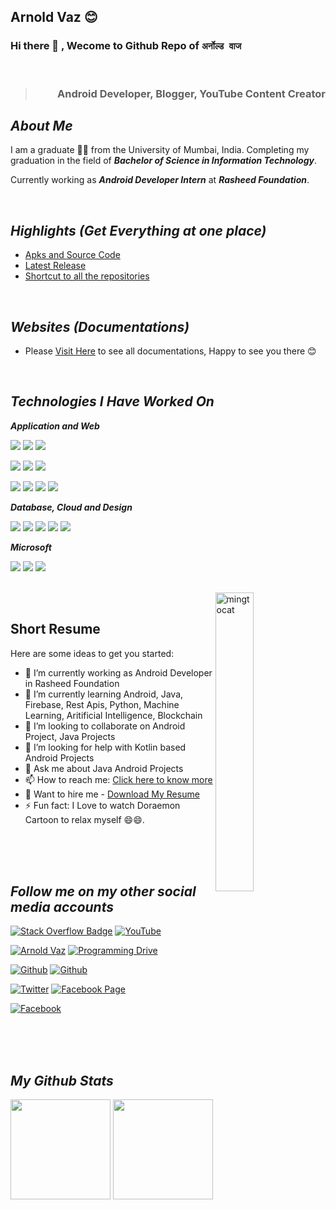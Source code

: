 ## Arnold Vaz 😊

### Hi there 👋 , Wecome to Github Repo of  `अर्नोल्ड वाज`
<br/>
<blockquote align="right"><h3>Android Developer, Blogger, YouTube Content Creator </h3></blockquote>


## *About Me*
I am a graduate 👨‍🎓 from the University of Mumbai, India. Completing my graduation in the field of ***Bachelor of Science in Information Technology***. 

Currently working as ***Android Developer Intern*** at ***Rasheed Foundation***.

<br/>

## *Highlights (Get Everything at one place)*
- [Apks and Source Code](https://github.com/arnoldvaz19/Application-Apk-Files)
- [Latest Release](https://github.com/arnoldvaz19/Source-Code-Releases)
- [Shortcut to all the repositories](https://github.com/arnoldvaz19/Group-Repository)

<br/>

## *Websites (Documentations)*
-  Please [Visit Here](https://arnoldvaz27.github.io/Home) to see all documentations, Happy to see you there 😊


<br/>

## *Technologies I Have Worked On*

***Application and Web***

![](https://arnoldvaz27.github.io/webbadges/codespaces/android_studio.svg)
![](https://arnoldvaz27.github.io/webbadges/programming/java.svg)
![](https://arnoldvaz27.github.io/webbadges/programming/python.svg)

![](https://img.shields.io/badge/HTML-239120?style=for-the-badge&logo=html5&logoColor=white)
![](https://img.shields.io/badge/HTML5-E34F26?style=for-the-badge&logo=html5&logoColor=white)
![](https://arnoldvaz27.github.io/webbadges/programming/javascript.svg)

![](https://img.shields.io/badge/CSS-239120?&style=for-the-badge&logo=css3&logoColor=white)
![](https://img.shields.io/badge/CSS3-1572B6?style=for-the-badge&logo=css3&logoColor=white)
![](https://img.shields.io/badge/C-00599C?style=for-the-badge&logo=c&logoColor=white)
![](https://img.shields.io/badge/C%2B%2B-00599C?style=for-the-badge&logo=c%2B%2B&logoColor=white)

***Database, Cloud and Design***

![](https://img.shields.io/badge/Material--UI-0081CB?style=for-the-badge&logo=material-ui&logoColor=white)
![](https://img.shields.io/badge/MySQL-00000F?style=for-the-badge&logo=mysql&logoColor=white)
![](https://img.shields.io/badge/MongoDB-4EA94B?style=for-the-badge&logo=mongodb&logoColor=white)
![](https://img.shields.io/badge/SQLite-07405E?style=for-the-badge&logo=sqlite&logoColor=white)
![](https://img.shields.io/badge/Google_Cloud-4285F4?style=for-the-badge&logo=google-cloud&logoColor=white)

***Microsoft***

![](https://arnoldvaz27.github.io/webbadges/microsoft/excel.svg)
![](https://arnoldvaz27.github.io/webbadges/microsoft/powerpoint.svg)
![](https://arnoldvaz27.github.io/webbadges/microsoft/word.svg)

<br>

<img align="right" alt="mingtocat" title="mingtocat" src="https://user-images.githubusercontent.com/70201026/131208556-76df0385-ae62-4202-b950-090365cca74c.png" width="35%" height="35%" />

<br>

## Short Resume 

Here are some ideas to get you started:

- 🔭 I’m currently working as Android Developer in Rasheed Foundation
- 🌱 I’m currently learning Android, Java, Firebase, Rest Apis, Python, Machine Learning, Aritificial Intelligence, Blockchain
- 👯 I’m looking to collaborate on Android Project, Java Projects
- 🤔 I’m looking for help with Kotlin based Android Projects
- 💬 Ask me about Java Android Projects
- 📫 How to reach me: [Click here to know more](https://linktr.ee/arnoldvaz)
- 📃 Want to hire me - [Download My Resume](https://github.com/arnoldvaz27/arnoldvaz27/files/7111149/ArnoldVaz27-Resume.pdf)
- ⚡ Fun fact: I Love to watch Doraemon Cartoon to relax myself 😄😄.


<br/><br/><br/>

## *Follow me on my other social media accounts*

[![Stack Overflow Badge](https://img.shields.io/badge/Blogger-Programming_Drive-FF5722?style=for-the-badge&logo=blogger&logoColor=white)](https://programmingdrive.blogspot.com/)
[![YouTube](https://img.shields.io/badge/YouTube-Arnold_Vaz-FF0000?style=for-the-badge&logo=youtube&logoColor=white)](https://www.youtube.com/channel/UCVrRGKowGZ-9voDm-HU8N3g)

[![`Arnold Vaz`](https://img.shields.io/badge/Instagram-Arnold_Vaz-E4405F?style=for-the-badge&logo=instagram&logoColor=white)](https://www.instagram.com/arnoldvaz27/)
[![Programming Drive](https://img.shields.io/badge/Instagram-Programming_Drive-E4405F?style=for-the-badge&logo=instagram&logoColor=white)](https://www.instagram.com/programmingdrive/)

[![Github](https://img.shields.io/badge/GitHub-Arnold_Vaz_27-100000?style=for-the-badge&logo=github&logoColor=white)](https://github.com/arnoldvaz27)
[![Github](https://img.shields.io/badge/GitHub-Arnold_Vaz_19-100000?style=for-the-badge&logo=github&logoColor=white)](https://github.com/arnoldvaz19)

[![Twitter](https://img.shields.io/badge/Twitter-Arnold_Vaz-1DA1F2?style=for-the-badge&logo=twitter&logoColor=white)](https://twitter.com/Arnoldvaz27)
[![Facebook Page](https://img.shields.io/badge/Facebook_Page-Programming_Drive-1877F2?style=for-the-badge&logo=facebook&logoColor=white)](https://www.facebook.com/programmingdrive/)

[![Facebook](https://img.shields.io/badge/Facebook_Personal-Arnold_Vaz-1877F2?style=for-the-badge&logo=facebook&logoColor=white)](https://www.facebook.com/arnoldvaz27)

<br/>
<br/>
<br/>

## *My Github Stats*

<p align="center">
<img src="https://github-readme-stats.vercel.app/api/top-langs/?username=arnoldvaz27&layout=compact&title_color=fff&text_color=fff&bg_color=0D1117" height="160px" />
<img src="https://github-readme-stats.vercel.app/api?username=arnoldvaz27&title_color=fff&text_color=fff&icon_color=F7DF1E&bg_color=0D1117&show_icons=true" height="160px" />
</p>
